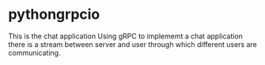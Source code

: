 # pythongrpcio
This is the chat application
Using gRPC to implememt a chat application there is a stream between server and user through which different users are communicating.
